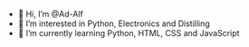 - 👋 Hi, I’m @Ad-Alf
- 👀 I’m interested in Python, Electronics and Distilling
- 🌱 I’m currently learning Python, HTML, CSS and JavaScript

<!---
Ad-Alf/Ad-Alf is a ✨ special ✨ repository because its `README.md` (this file) appears on your GitHub profile.
You can click the Preview link to take a look at your changes.
--->
